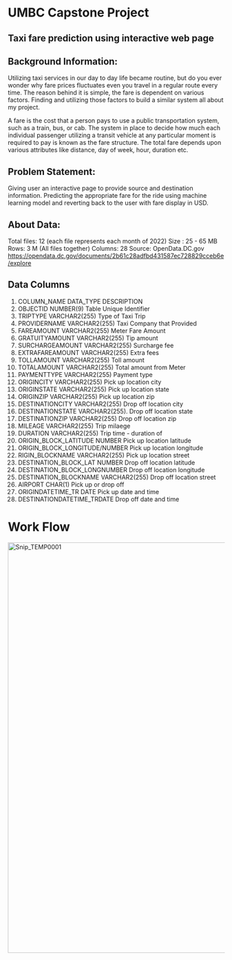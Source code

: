 #  UMBC Capstone Project 
## Taxi fare prediction using interactive web page

## Background Information:
Utilizing taxi services in our day to day life became routine, but do you ever wonder why fare prices fluctuates even you travel in a 
regular route every time. The reason behind it is simple, the fare is dependent on various factors. Finding and utilizing those factors to 
build a similar system all about my project.

A fare is the cost that a person pays to use a public transportation system, such as a train, bus, or cab. The system in place to decide 
how much each individual passenger utilizing a transit vehicle at any particular moment is required to pay is known as the fare structure.
The total fare depends upon various attributes like distance, day of week, hour, duration etc. 

## Problem Statement:
Giving user an interactive page to provide source and destination information. Predicting the appropriate fare for the ride using 
machine learning model and reverting back to the user with fare display in USD.

## About Data:

Total files: 12 (each file represents each month of 2022)
Size : 25 - 65 MB
Rows: 3 M (All files together)
Columns: 28
Source: OpenData.DC.gov
https://opendata.dc.gov/documents/2b61c28adfbd431587ec728829cceb6e/explore

## Data Columns

1.  COLUMN_NAME		DATA_TYPE		                DESCRIPTION <br>
2.  OBJECTID			NUMBER(9)		             Table Unique Identifier	<br>
3.  TRIPTYPE			VARCHAR2(255)	           Type of Taxi Trip <br>
4.  PROVIDERNAME		VARCHAR2(255)	         Taxi Company that Provided 								
5.  FAREAMOUNT			VARCHAR2(255)	         Meter Fare Amount <br>
6.  GRATUITYAMOUNT		VARCHAR2(255)	       Tip amount <br>
7.  SURCHARGEAMOUNT		VARCHAR2(255)	       Surcharge fee <br>
8.  EXTRAFAREAMOUNT		VARCHAR2(255)	       Extra fees <br>
9.  TOLLAMOUNT			VARCHAR2(255)	         Toll amount <br>
10. TOTALAMOUNT		VARCHAR2(255)	           Total amount from Meter 								
11. PAYMENTTYPE		VARCHAR2(255)	           Payment type <br>
12. ORIGINCITY			VARCHAR2(255)        	 Pick up location city <br>
13. ORIGINSTATE		VARCHAR2(255)	           Pick up location state <br>
14. ORIGINZIP			VARCHAR2(255)	           Pick up location zip <br>
15. DESTINATIONCITY		VARCHAR2(255)	       Drop off location city <br>
16. DESTINATIONSTATE		VARCHAR2(255).     Drop off location state <br>
17. DESTINATIONZIP		VARCHAR2(255)	       Drop off location zip <br>
18. MILEAGE			VARCHAR2(255)	             Trip milaege <br>
19. DURATION			VARCHAR2(255)	           Trip time - duration of 								
20. ORIGIN_BLOCK_LATITUDE	NUMBER		       Pick up location latitude <br>
21. ORIGIN_BLOCK_LONGITUDE/NUMBER		       Pick up location longitude <br>
22. RIGIN_BLOCKNAME		VARCHAR2(255)	       Pick up location street 								
23. DESTINATION_BLOCK_LAT	NUMBER		       Drop off location latitude <br>
24. DESTINATION_BLOCK_LONGNUMBER		       Drop off location longitude <br>
25. DESTINATION_BLOCKNAME	VARCHAR2(255)	   Drop off location street 							
26. AIRPORT			CHAR(1)		                 Pick up or drop off 									
27. ORIGINDATETIME_TR	DATE			           Pick up date and time	 <br>
28. DESTINATIONDATETIME_TRDATE			       Drop off date and time	 <br>

# Work Flow

                         





<img width="953" alt="Snip_TEMP0001" src="https://github.com/Naveen-Neeli/Naveen_Neeli-Data606/assets/91988644/dceb9f28-5d28-4fa7-b644-ed6faedc68e6">






















